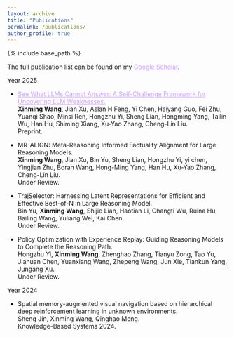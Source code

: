 ```yaml
---
layout: archive
title: "Publications"
permalink: /publications/
author_profile: true
---
```


{% include base_path %}


The full publication list can be found on my <a href="https://scholar.google.com/citations?user=dXyQsh8AAAAJ&hl=zh-CN"   style="color: rgb(203, 157, 255);">Google Scholar</a>.

Year 2025

* <a title="Techrxiv" href="https://www.techrxiv.org/users/951553/articles/1320864-the-hitchhiker-s-guide-to-autonomous-research-a-survey-of-scientific-agents"  style="color: rgb(203, 157, 255);">See What LLMs Cannot Answer: A Self-Challenge Framework for Uncovering LLM Weaknesses.</a>
<br>**Xinming Wang**, Jian Xu, Aslan H Feng, Yi Chen, Haiyang Guo, Fei Zhu, Yuanqi Shao, Minsi Ren, Hongzhu Yi, Sheng Lian, Hongming Yang, Tailin Wu, Han Hu, Shiming Xiang, Xu-Yao Zhang, Cheng-Lin Liu.<br> Preprint.

* MR-ALIGN: Meta-Reasoning Informed Factuality Alignment for Large Reasoning Models. 
<br>**Xinming Wang**, Jian Xu, Bin Yu, Sheng Lian, Hongzhu Yi, yi chen, Yingjian Zhu, Boran Wang, Hong-Ming Yang, Han Hu, Xu-Yao Zhang, Cheng-Lin Liu.<br> Under Review.


* TrajSelector: Harnessing Latent Representations for Efficient and Effective Best-of-N in Large Reasoning Model. 
<br>Bin Yu, **Xinming Wang**, Shijie Lian, Haotian Li, Changti Wu, Ruina Hu, Bailing Wang, Yuliang Wei, Kai Chen.<br> Under Review.


* Policy Optimization with Experience Replay: Guiding Reasoning Models to Complete the Reasoning Path. 
<br>Hongzhu Yi, **Xinming Wang**, Zhenghao Zhang, Tianyu Zong, Tao Yu, Jiahuan Chen, Yuanxiang Wang, Zhepeng Wang, Jun Xie, Tiankun Yang, Jungang Xu.<br> Under Review.

Year 2024

* Spatial memory-augmented visual navigation based on hierarchical deep reinforcement learning in unknown environments. 
<br>Sheng Jin, Xinming Wang, Qinghao Meng.<br> Knowledge-Based Systems 2024.
